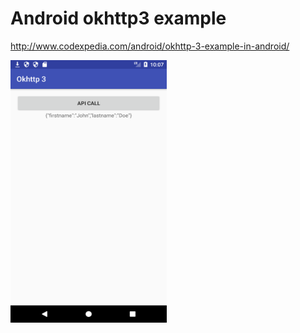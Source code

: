 # Android okhttp3 example

http://www.codexpedia.com/android/okhttp-3-example-in-android/

<img src="https://github.com/codexpedia/android_okhttp3_example/blob/master/captures/main.png" width="250" height="420" />

